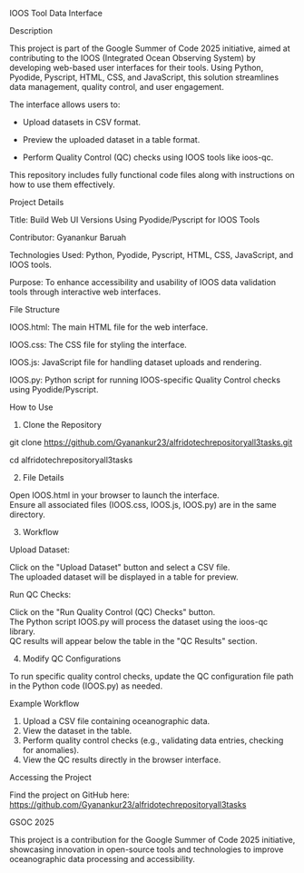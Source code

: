 IOOS Tool Data Interface

Description
  
This project is part of the Google Summer of Code 2025 initiative, aimed at contributing to the IOOS (Integrated Ocean Observing System) by developing web-based user interfaces for their tools. Using Python, Pyodide, Pyscript, HTML, CSS, and JavaScript, this solution streamlines data management, quality control, and user engagement.

The interface allows users to: 
 
- Upload datasets in CSV format.  

- Preview the uploaded dataset in a table format.  

- Perform Quality Control (QC) checks using IOOS tools like ioos-qc.

This repository includes fully functional code files along with instructions on how to use them effectively.

Project Details  

Title: Build Web UI Versions Using Pyodide/Pyscript for IOOS Tools  

Contributor: Gyanankur Baruah 
 
Technologies Used: Python, Pyodide, Pyscript, HTML, CSS, JavaScript, and IOOS tools.  

Purpose: To enhance accessibility and usability of IOOS data validation tools through interactive web interfaces.

File Structure  

IOOS.html: The main HTML file for the web interface.  

IOOS.css: The CSS file for styling the interface.  

IOOS.js: JavaScript file for handling dataset uploads and rendering.  

IOOS.py: Python script for running IOOS-specific Quality Control checks using Pyodide/Pyscript.

How to Use  

1. Clone the Repository  

git clone
 https://github.com/Gyanankur23/alfridotechrepositoryall3tasks.git


cd alfridotechrepositoryall3tasks

2. File Details  

Open IOOS.html in your browser to launch the interface.  
Ensure all associated files (IOOS.css, IOOS.js, IOOS.py) are in the same directory.  

3. Workflow  

Upload Dataset:  

Click on the "Upload Dataset" button and select a CSV file.  
The uploaded dataset will be displayed in a table for preview.  

Run QC Checks:  

Click on the "Run Quality Control (QC) Checks" button.  
The Python script IOOS.py will process the dataset using the ioos-qc library.  
QC results will appear below the table in the "QC Results" section.  

4. Modify QC Configurations  

To run specific quality control checks, update the QC configuration file path in the Python code (IOOS.py) as needed.

Example Workflow  

1. Upload a CSV file containing oceanographic data.  
2. View the dataset in the table.  
3. Perform quality control checks (e.g., validating data entries, checking for anomalies).  
4. View the QC results directly in the browser interface.

Accessing the Project  

Find the project on GitHub here:
 https://github.com/Gyanankur23/alfridotechrepositoryall3tasks

GSOC 2025  


This project is a contribution for the Google Summer of Code 2025 initiative, showcasing innovation in open-source tools and technologies to improve oceanographic data processing and accessibility.
